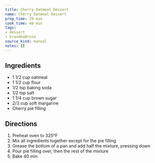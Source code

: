 ```yaml
---
title: Cherry Oatmeal Dessert
name: Cherry Oatmeal Dessert
prep_time: 20 min
cook_time: 40 min
tags:
- dessert
- GrandmaBrose
source_kind: manual
notes: []
---
```


## Ingredients
- 1 1/2 cup oatmeal
- 1 1/2 cup flour
- 1/2 tsp baking soda
- 1/2 tsp salt
- 1 1/4 cup brown sugar
- 2/3 cup soft margarine
- Cherry pie filling


## Directions
1. Preheat oven to 325°F
2. Mix all ingredients together except for the pie filling
3. Grease the bottom of a pan and add half the mixture, pressing down
4. Pour pie filling over, then the rest of the mixture
5. Bake 40 min

